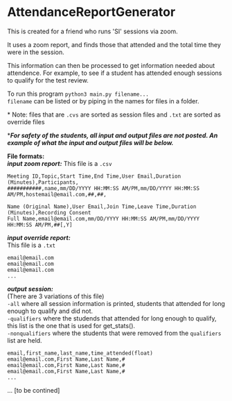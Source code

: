 # AttendanceReportGenerator
This is created for a friend who runs 'SI' sessions via zoom.

It uses a zoom report, and finds those that attended and the total time they were in the session.

This information can then be processed to get information needed about attendence. For example, to see if a student has attended enough sessions to qualify for the test review.

To run this program
`python3 main.py filename...`  
`filename` can be listed or by piping in the names for files in a folder.

\* Note: files that are `.cvs` are sorted as session files and `.txt` are sorted as override files


****For safety of the students, all input and output files are not posted. An example of what the input and output files will be below.***

**File formats:**   
***input zoom report:*** 
This file is a `.csv`  
```
Meeting ID,Topic,Start Time,End Time,User Email,Duration (Minutes),Participants,
###########,name,mm/DD/YYYY HH:MM:SS AM/PM,mm/DD/YYYY HH:MM:SS AM/PM,hostemail@email.com,##,##,

Name (Original Name),User Email,Join Time,Leave Time,Duration (Minutes),Recording Consent
Full Name,email@email.com,mm/DD/YYYY HH:MM:SS AM/PM,mm/DD/YYYY HH:MM:SS AM/PM,##[,Y]
```

***input override report:***  
This file is a `.txt`  
```
email@email.com
email@email.com
email@email.com
...
```

***output session:***  
(There are 3 variations of this file)   
`-all` where all session information is printed, students that attended for long enough to qualify and did not.  
`-qualifiers` where the studends that attended for long enough to qualify, this list is the one that is used for get_stats().  
`-nonqualifiers` where the students that were removed from the `qualifiers` list are held.  

```
email,first_name,last_name,time_attended(float)
email@email.com,First Name,Last Name,#
email@email.com,First Name,Last Name,#
email@email.com,First Name,Last Name,#
...
```

... [to be contined]
